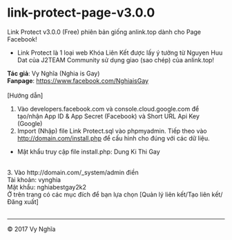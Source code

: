 # link-protect-page-v3.0.0
Link Protect v3.0.0 (Free) phiên bản giống anlink.top dành cho Page Facebook!
- Link Protect là 1 loại web Khóa Liên Kết được lấy ý tưởng từ Nguyen Huu Dat của J2TEAM Community sử dụng giao (sao chép) của anlink.top!<br />

<strong>Tác giả</strong>: Vy Nghĩa (Nghia is Gay)<br />
<strong>Fanpage</strong>: <a href="https://www.facebook.com/NghiaisGay" target="blank">https://www.facebook.com/NghiaisGay</a>
<br /><br />
[Hướng dẫn]
1. Vào developers.facebook.com và console.cloud.google.com để tạo/nhận App ID & App Secret (Facebook) và Short URL Api Key (Google)
2. Import (Nhập) file Link Protect.sql vào phpmyadmin. Tiếp theo vào http://domain.com/install.php để cấu hình cho đúng với các dữ liệu.
+ Mật khẩu truy cập file install.php: Dung Ki Thi Gay
<br />
3. Vào http://domain.com/_system/admin điền<br />
Tài khoản: vynghia<br />
Mật khẩu: nghiabestgay2k2<br />
Ở trên trang có các mục đích để bạn lựa chọn [Quản lý liên kết/Tạo liên kết/Đăng xuất]<br />
<br />
<hr />
© 2017 Vy Nghĩa
